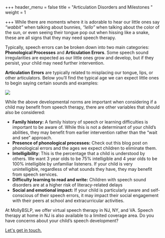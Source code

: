 +++
header_menu = false
title = "Articulation Disorders and Milestones "
weight = 1

+++
While there are moments where it is adorable to hear our little ones say _“wabbit”_ when talking about bunnies, _“lello”_ when talking about the color of the sun, or even seeing their tongue pop out when hissing like a snake, these are all signs that they may need speech therapy.

Typically, speech errors can be broken down into two main categories: **Phonological Processes** and **Articulation Errors**. Some speech sound irregularities are expected as our little ones grow and develop, but if they persist, your child may need further intervention.

**Articulation** **Errors** are typically related to misplacing our tongue, lips, or other articulators. Below you’ll find the typical age we can expect little ones to begin saying certain sounds and examples:

![](/uploads/artic-milestones.png)

While the above developmental norms are important when considering if a child may benefit from speech therapy, there are other variables that should also be considered:

* **Family history:** A family history of speech or learning difficulties is important to be aware of. While this is not a determinant of your child’s abilities, they may benefit from earlier intervention rather than the “wait and see” approach.
* **Presence of phonological processes:** Check out this blog post on phonological errors and the ages we expect children to eliminate them.
* **Intelligibility**: This is the percentage that a child is understood by others. We want 3 year olds to be 75% intelligible and 4 year olds to be 100% intelligible by unfamiliar listeners. If your child is very unintelligible, regardless of what sounds they have, they may benefit from speech services.
* **Difficulty learning to read and write:** Children with speech sound disorders are at a higher risk of literacy-related delays
* **Social and emotional impact:** If your child is particularly aware and self-conscious of their speech errors, it may impact their social engagement with their peers at school and extracurricular activities.

At MollyBSLP, we offer virtual speech therapy in NJ, NY, and VA. Speech therapy at home in NJ is also available to a limited coverage area. Do you have concerns about your child’s speech development?

[Let's get in touch.](/#let-s-get-in-touch)